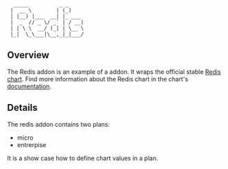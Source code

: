 ```
  _____          _ _
 |  __ \        | (_)
 | |__) |___  __| |_ ___
 |  _  // _ \/ _` | / __|
 | | \ \  __/ (_| | \__ \
 |_|  \_\___|\__,_|_|___/

```

## Overview

The Redis addon is an example of a addon. It wraps the official stable [Redis chart](https://github.com/kubernetes/charts/tree/master/stable/redis).
Find more information about the Redis chart in the chart's [documentation](chart/redis/README.md).

## Details

The redis addon contains two plans:
- micro
- entrerpise

It is a show case how to define chart values in a plan.
